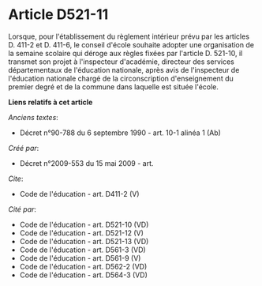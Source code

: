 # Article D521-11

Lorsque, pour l'établissement du règlement intérieur prévu par les articles D. 411-2 et D. 411-6, le conseil d'école souhaite
adopter une organisation de la semaine scolaire qui déroge aux règles fixées par l'article D. 521-10, il transmet son projet
à l'inspecteur d'académie, directeur des services départementaux de l'éducation nationale, après avis de l'inspecteur de
l'éducation nationale chargé de la circonscription d'enseignement du premier degré et de la commune dans laquelle est située
l'école.

**Liens relatifs à cet article**

_Anciens textes_:

  - Décret n°90-788 du 6 septembre 1990 - art. 10-1 alinéa 1 (Ab)

_Créé par_:

  - Décret n°2009-553 du 15 mai 2009 - art.

_Cite_:

  - Code de l'éducation - art. D411-2 (V)

_Cité par_:

  - Code de l'éducation - art. D521-10 (VD)
  - Code de l'éducation - art. D521-12 (V)
  - Code de l'éducation - art. D521-13 (VD)
  - Code de l'éducation - art. D561-3 (VD)
  - Code de l'éducation - art. D561-9 (V)
  - Code de l'éducation - art. D562-2 (VD)
  - Code de l'éducation - art. D564-3 (VD)
